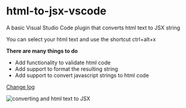 # html-to-jsx-vscode
A basic Visual Studio Code plugin that converts html text to JSX string

You can select your html text and use the shortcut ctrl+alt+x

**There are many things to do**
* Add functionality to validate html code
* Add support to format the resulting string
* Add support to convert javascript strings to html code

[Change log](https://github.com/riazXrazor/html-to-jsx/blob/master/CHANGELOG.md)

![converting and html text to JSX](https://raw.githubusercontent.com/riazXrazor/html-to-jsx/master/gif/html-to-jsx.gif)
